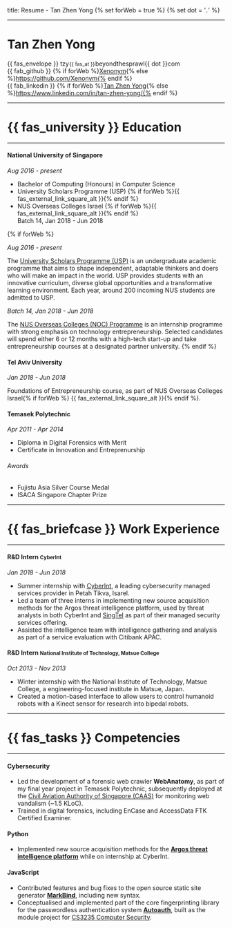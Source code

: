 <frontmatter>
    title: Resume - Tan Zhen Yong
</frontmatter>
{% set forWeb = true %}
{% set dot = '<svg height="5" width="5"><circle cx="2.5" cy="4" r="1" fill="black" /></svg>' %}

---
<div class="container">
    <div class="row no-gutters">
    <div class="col text-right">
      <h1 class="display-4">Tan Zhen Yong</h1>
    </div>
    <div class="col">

{{ fas_envelope }} tzy<small style="margin-left:1px; margin-right: 1px">{{ fas_at }}</small>beyondthesprawl{{ dot }}com<br>
{{ fab_github }} {% if forWeb %}[Xenonym](https://github.com/Xenonym){% else %}https://github.com/Xenonym{% endif %}<br>
{{ fab_linkedin }} {% if forWeb %}[Tan Zhen Yong](https://www.linkedin.com/in/tan-zhen-yong/){% else %}https://www.linkedin.com/in/tan-zhen-yong/{% endif %}</div>
</div>
</div>

---
<h1 class="font-weight-light text-center">{{ fas_university }} Education</h1>

---
#### National University of Singapore
_Aug 2016 - present_

- Bachelor of Computing (Honours) in Computer Science
- University Scholars Programme (USP) {% if forWeb %}<tooltip content="Click for more info."><trigger for="modal:usp" trigger="click">{{ fas_external_link_square_alt }}</trigger></tooltip>{% endif %}
- NUS Overseas Colleges Israel {% if forWeb %}<tooltip content="Click for more info."><trigger for="modal:noc" trigger="click">{{ fas_external_link_square_alt }}</trigger></tooltip>{% endif %}
<br><span class="text-muted">Batch 14, Jan 2018 - Jun 2018</span>

{% if forWeb %}
<modal title="{{ fas_graduation_cap }} University Scholars Programme (USP)" id="modal:usp" large>

_Aug 2016 - present_

The [University Scholars Programme (USP)](http://usp.nus.edu.sg/) is an undergraduate academic programme that aims to shape independent, adaptable thinkers and doers who will make an impact in the world. USP provides students with an innovative curriculum, diverse global opportunities and a transformative learning environment. Each year, around 200 incoming NUS students are admitted to USP. 
</modal>

<modal title="{{ fas_globe_asia }} NUS Overseas Colleges (NOC) Programme" id="modal:noc" large>

_Batch 14, Jan 2018 - Jun 2018_

The [NUS Overseas Colleges (NOC) Programme](https://enterprise.nus.edu.sg/educate/nus-overseas-colleges) is an internship programme with strong emphasis on technology entrepreneurship. Selected candidates will spend either 6 or 12 months with a high-tech start-up and take entrepreneurship courses at a designated partner university.
</modal>
{% endif %}

#### Tel Aviv University
_Jan 2018 - Jun 2018_

Foundations of Entrepreneurship course, as part of NUS Overseas Colleges Israel{% if forWeb %} <tooltip content="Click for more info."><trigger for="modal:noc" trigger="click">{{ fas_external_link_square_alt }}</trigger></tooltip>{% endif %}.

#### Temasek Polytechnic
_Apr 2011 - Apr 2014_

- Diploma in Digital Forensics with Merit
- Certificate in Innovation and Entreprenurship

###### Awards
- Fujistu Asia Silver Course Medal
- ISACA Singapore Chapter Prize

---
<h1 class="font-weight-light text-center">{{ fas_briefcase }} Work Experience</h1>

---
<h4>R&D Intern <small class="text-muted">CyberInt</small></h4>

_Jan 2018 - Jun 2018_

- Summer internship with [CyberInt](https://www.cyberint.com/), a leading cybersecurity managed services provider in Petah Tikva, Isarel. 
- Led a team of three interns in implementing new source acquisition methods for the Argos threat intelligence platform, used by threat analysts in both CyberInt and [SingTel](https://www.singtel.com/business/enterprise-solutions/cyber-security/enterprise-security/managed-security-services) as part of their managed security services offering. 
- Assisted the intelligence team with intelligence gathering and analysis as part of a service evaluation with Citibank APAC.

<h4>R&D Intern <small class="text-muted">National Institute of Technology, Matsue College</small></h4>

_Oct 2013 - Nov 2013_

- Winter internship with the National Institute of Technology, Matsue College, a engineering-focused institute in Matsue, Japan. 
- Created a motion-based interface to allow users to control humanoid robots with a Kinect sensor for research into bipedal robots.

---
<h1 class="font-weight-light text-center">{{ fas_tasks }} Competencies</h1>

---
#### Cybersecurity
- Led the development of a forensic web crawler **WebAnatomy**, as part of my final year project in Temasek Polytechnic, subsequently deployed at the [Civil Aviation Authority of Singapore (CAAS)](https://www.caas.gov.sg/) for monitoring web vandalism (~1.5 KLoC).
- Trained in digital forensics, including EnCase and AccessData FTK Certified Examiner.

#### Python
- Implemented new source acquisition methods for the [**Argos threat intelligence platform**](https://www.cyberint.com/product/argos-digital-risk-protection-platform/) while on internship at CyberInt.

#### JavaScript
- Contributed features and bug fixes to the open source static site generator [**MarkBind**](https://markbind.github.io/markbind/), including new syntax.
- Conceptualised and implemented part of the core fingerprinting library for the passwordless authentication system [**Autoauth**](https://github.com/cs3235-autoauth), built as the module project for [CS3235 Computer Security](https://www.comp.nus.edu.sg/~hugh/presentations/cs3235/).

<!--#### Java
- In charge of storage and code quality for a relationship tracker and intelligence tool [**Intelli**](https://github.com/CS2103AUG2017-F10-B1/main) (~1 KLoC), built as the module project for [CS2103 Software Engineering](https://nus-cs2103-ay1718s1.github.io/website/).

#### Swift
- Built a social task manager app for iOS devices **DOgether** as part of [CP2106 Orbital Programme](https://orbital.comp.nus.edu.sg/) (~2 KLoC).-->
